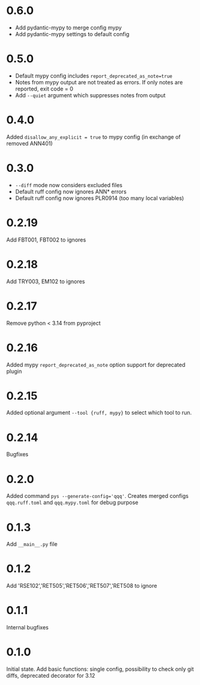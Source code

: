 # 0.6.0

- Add pydantic-mypy to merge config mypy
- Add pydantic-mypy settings to default config

# 0.5.0

- Default mypy config includes `report_deprecated_as_note=true`
- Notes from mypy output are not treated as errors. If only notes are reported, exit code = 0
- Add `--quiet` argument which suppresses notes from output

# 0.4.0

Added `disallow_any_explicit = true` to mypy config (in exchange of removed ANN401)

# 0.3.0

- `--diff` mode now considers excluded files
- Default ruff config now ignores ANN\* errors
- Default ruff config now ignores PLR0914 (too many local variables)

# 0.2.19

Add FBT001, FBT002 to ignores

# 0.2.18

Add TRY003, EM102 to ignores

# 0.2.17

Remove python < 3.14 from pyproject

# 0.2.16

Added mypy `report_deprecated_as_note` option support for deprecated plugin

# 0.2.15

Added optional argument `--tool {ruff, mypy}` to select which tool to run.

# 0.2.14

Bugfixes

# 0.2.0

Added command `pys --generate-config='qqq'`. Creates merged configs `qqq.ruff.toml` and `qqq.mypy.toml` for debug purpose

# 0.1.3

Add `__main__.py` file

# 0.1.2

Add 'RSE102','RET505','RET506','RET507','RET508 to ignore

# 0.1.1

Internal bugfixes

# 0.1.0

Initial state. Add basic functions: single config, possibility to check only git diffs, deprecated decorator for 3.12
